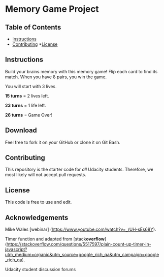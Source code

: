 # Memory Game Project

## Table of Contents

* [Instructions](#instructions)
* [Contributing](#contributing)
*[License](#license)


## Instructions

Build your brains memory with this memory game! Flip each card to find its match. When you have 8 pairs, you win the game.

You will start with 3 lives.

**15 turns** = 2 lives left.

**23 turns** = 1 life left.

**26 turns** = Game Over!


## Download

Feel free to fork it on your GitHub or clone it on Git Bash. 

## Contributing

This repository is the starter code for _all_ Udacity students. Therefore, we most likely will not accept pull requests. 

## License

This code is free to use and edit.

## Acknowledgements

Mike Wales [webinar] (https://www.youtube.com/watch?v=_rUH-sEs68Y).

Timer function and adapted from [stack**overflow**] (https://stackoverflow.com/questions/5517597/plain-count-up-timer-in-javascript?utm_medium=organic&utm_source=google_rich_qa&utm_campaign=google_rich_qa).

Udacity student discussion forums